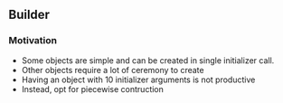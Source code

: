 ## Builder

### Motivation

* Some objects are simple and can be created in single initializer call.
* Other objects require a lot of ceremony to create
* Having an object with 10 initializer arguments is not productive
* Instead, opt for piecewise contruction

